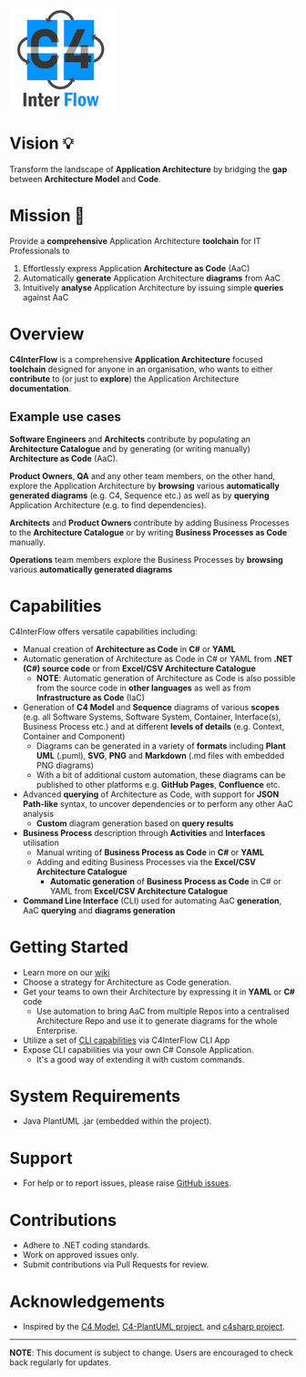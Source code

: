 ![C4 InterFlow - Logo](Documentation/Images/Logo%20-%20with%20text%20180x180.png)

# Vision 💡
Transform the landscape of **Application Architecture** by bridging the **gap** between **Architecture Model** and **Code**.

# Mission 🎯
 Provide a **comprehensive** Application Architecture **toolchain** for IT Professionals to
 1. Effortlessly express Application **Architecture as Code** (AaC)
 2. Automatically **generate** Application Architecture **diagrams** from AaC
 3. Intuitively **analyse** Application Architecture by issuing simple **queries** against AaC
 
# Overview

**C4InterFlow** is a comprehensive **Application Architecture** focused **toolchain** designed for anyone in an organisation, who wants to either **contribute** to (or just to **explore**) the Application Architecture **documentation**.  

## Example use cases
**Software Engineers** and **Architects** contribute by populating an **Architecture Catalogue** and by generating (or writing manually) **Architecture as Code** (AaC).  

**Product Owners**, **QA** and any other team members, on the other hand, explore the Application Architecture by **browsing** various **automatically generated diagrams** (e.g. C4, Sequence etc.) as well as by **querying** Application Architecture (e.g. to find dependencies).  

**Architects** and **Product Owners** contribute by adding Business Processes to the **Architecture Catalogue** or by writing **Business Processes as Code** manually.

**Operations** team members explore the Business Processes by **browsing** various **automatically generated diagrams** 



# Capabilities
C4InterFlow offers versatile capabilities including:
- Manual creation of **Architecture as Code** in **C#** or **YAML**
- Automatic generation of Architecture as Code in C# or YAML from **.NET (C#) source code** or from **Excel/CSV Architecture Catalogue**
  - **NOTE**: Automatic generation of Architecture as Code is also possible from the source code in **other languages** as well as from **Infrastructure as Code** (IaC) 
- Generation of **C4 Model** and **Sequence** diagrams of various **scopes** (e.g. all Software Systems, Software System, Container, Interface(s), Business Process etc.) and at different **levels of details** (e.g. Context, Container and Component)
  - Diagrams can be generated in a variety of **formats** including **Plant UML** (.puml), **SVG**, **PNG** and **Markdown** (.md files with embedded PNG diagrams)
  - With a bit of additional custom automation, these diagrams can be published to other platforms e.g. **GitHub Pages**, **Confluence** etc.
- Advanced **querying** of Architecture as Code, with support for **JSON Path-like** syntax, to uncover dependencies or to perform any other AaC analysis
  - **Custom** diagram generation based on **query results**
- **Business Process** description through **Activities** and **Interfaces** utilisation
  - Manual writing of **Business Process as Code** in **C#** or **YAML**
  - Adding and editing Business Processes via the **Excel/CSV Architecture Catalogue**
    - **Automatic generation** of **Business Process as Code** in C# or YAML from **Excel/CSV Architecture Catalogue**
- **Command Line Interface** (CLI) used for automating AaC **generation**, AaC **querying** and **diagrams generation**

# Getting Started

- Learn more on our [wiki](https://github.com/SlavaVedernikov/C4InterFlow/wiki)
- Choose a strategy for Architecture as Code generation.
- Get your teams to own their Architecture by expressing it in **YAML** or **C#** code
  - Use automation to bring AaC from multiple Repos into a centralised Architecture Repo and use it to generate diagrams for the whole Enterprise.
- Utilize a set of [CLI capabilities](https://github.com/SlavaVedernikov/C4InterFlow/wiki/Command-Line-Interface-(CLI)) via C4InterFlow CLI App
- Expose CLI capabilities via your own C# Console Application.
  - It's a good way of extending it with custom commands.

# System Requirements

- Java PlantUML .jar (embedded within the project).

# Support

- For help or to report issues, please raise [GitHub issues](https://github.com/SlavaVedernikov/C4InterFlow/issues).

# Contributions

- Adhere to .NET coding standards.
- Work on approved issues only.
- Submit contributions via Pull Requests for review.

# Acknowledgements

- Inspired by the [C4 Model](https://c4model.com/), [C4-PlantUML project](https://github.com/plantuml-stdlib/C4-PlantUML), and [c4sharp project](https://github.com/your-github-repo/c4sharp).

---
**NOTE**: This document is subject to change. Users are encouraged to check back regularly for updates.


